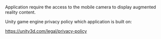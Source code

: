 Application require the access to the mobile camera to display augmented reality content.

Unity game engine privacy policy which application is built on:
<dl>
  <a href="https://unity3d.com/legal/privacy-policy">https://unity3d.com/legal/privacy-policy</a>
 </dl>
